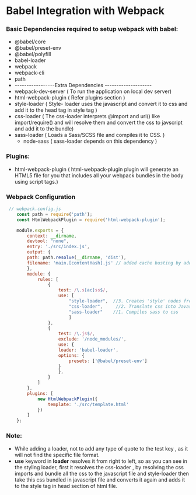 # Babel Integration with Webpack

### Basic Dependencies required to setup webpack with babel:
* @babel/core
* @babel/preset-env
* @babel/polyfill
* babel-loader
* webpack
* webpack-cli
* path
* -----------------Extra Dependencies --------------------
* webpack-dev-server ( To run the application  on local dev server)
* html-webpack-plugin ( Refer plugins section )  
* style-loader  ( Style- loader uses the javascript and convert it to css and add it to the head tag in style tag )
* css-loader ( The css-loader interprets @import and url() like import/require() and will resolve them and convert the css to javscript and add it to the bundle)
* sass-loader ( Loads a Sass/SCSS file and compiles it to CSS. )
  * node-sass ( sass-loader depends on this dependency )

### Plugins:
* html-webpack-plugin ( html-webpack-plugin plugin will generate an HTML5 file for you that includes all your webpack bundles in the body using script tags.)

### Webpack Configuration

```javascript
 // webpack.config.js
    const path = require('path');
    const HtmlWebpackPlugin = require('html-webpack-plugin');

    module.exports = {
        context: __dirname,
        devtool: "none",
        entry: './src/index.js',
        output: {
        path: path.resolve(__dirname, 'dist'),
        filename: 'main.[contentHash].js' // added cache busting by adding the hash
        },
        module: {
            rules: [
                {
                    test: /\.s[ac]ss$/,
                    use: [
                        "style-loader",  //3. Creates 'style' nodes from JS strings and Injects styles into DOM 
                        "css-loader",     //2. Translate css into Javascript
                        "sass-loader"    //1. Compiles sass to css
                        ]
                },
                {
                    test: /\.js$/,
                    exclude: '/node_modules/',
                    use: {
                    loader: 'babel-loader',
                    options: {
                        presets: ['@babel/preset-env']
                    }
                    },
                }
            ]
        },
        plugins: [
            new HtmlWebpackPlugin({
                template: './src/template.html'
            })
        ]
    };
```

### Note:
* While adding a loader, not to add any type of quote to the test key , as it will not find the specific file format.
* **use** keyword in **loader** resolves it from right to left, so as you can see in the styling loader, first it resolves the css-loader , by resolving the css imports and bundle all the css to the javascript file and style-loader then take this css bundled in javascript file and converts it again and adds it to the style tag in head section of html file.
